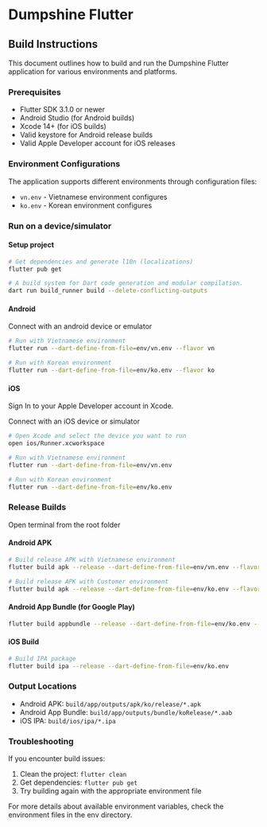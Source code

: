 # Dumpshine Flutter

## Build Instructions

This document outlines how to build and run the Dumpshine Flutter application for various environments and platforms.

### Prerequisites

- Flutter SDK 3.1.0 or newer
- Android Studio (for Android builds)
- Xcode 14+ (for iOS builds)
- Valid keystore for Android release builds
- Valid Apple Developer account for iOS releases

### Environment Configurations

The application supports different environments through configuration files:

- `vn.env` - Vietnamese environment configures
- `ko.env` - Korean environment configures

### Run on a device/simulator
#### Setup project
```bash
# Get dependencies and generate l10n (localizations)
flutter pub get

# A build system for Dart code generation and modular compilation.
dart run build_runner build --delete-conflicting-outputs
```

#### Android
Connect with an android device or emulator

```bash
# Run with Vietnamese environment
flutter run --dart-define-from-file=env/vn.env --flavor vn

# Run with Korean environment
flutter run --dart-define-from-file=env/ko.env --flavor ko
```

#### iOS
Sign In to your Apple Developer account in Xcode.

Connect with an iOS device or simulator

```bash
# Open Xcode and select the device you want to run
open ios/Runner.xcworkspace

# Run with Vietnamese environment
flutter run --dart-define-from-file=env/vn.env

# Run with Korean environment
flutter run --dart-define-from-file=env/ko.env
```

### Release Builds
Open terminal from the root folder

#### Android APK

```bash
# Build release APK with Vietnamese environment
flutter build apk --release --dart-define-from-file=env/vn.env --flavor vn

# Build release APK with Customer environment
flutter build apk --release --dart-define-from-file=env/ko.env --flavor ko
```

#### Android App Bundle (for Google Play)

```bash
flutter build appbundle --release --dart-define-from-file=env/ko.env --flavor ko
```

#### iOS Build

```bash
# Build IPA package
flutter build ipa --release --dart-define-from-file=env/ko.env
```

### Output Locations

- Android APK: `build/app/outputs/apk/ko/release/*.apk`
- Android App Bundle: `build/app/outputs/bundle/koRelease/*.aab`
- iOS IPA: `build/ios/ipa/*.ipa`

### Troubleshooting

If you encounter build issues:

1. Clean the project: `flutter clean`
2. Get dependencies: `flutter pub get`
3. Try building again with the appropriate environment file

For more details about available environment variables, check the environment files in the env directory.